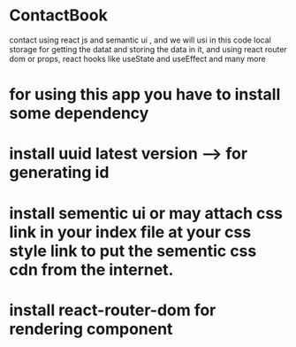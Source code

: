 # ContactBook
contact using react js and semantic ui , and we will usi in this code  local storage for getting the datat and storing the data in it, and using  react router dom or props, react hooks like useState and useEffect and many more

# for using this app you have to install some dependency

# install uuid latest version -->  for generating id 
# install sementic ui or  may attach css link in your index file at your css style link  to put the sementic css cdn from the internet.
# install react-router-dom for rendering component
